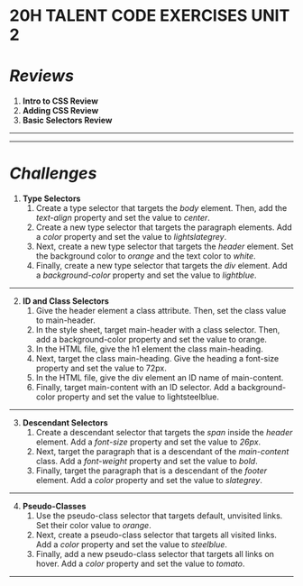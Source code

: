 # 20H TALENT CODE EXERCISES UNIT 2 #

# *Reviews* #
1. **Intro to CSS Review**
2. **Adding CSS Review**
3. **Basic Selectors Review**

---
---
# *Challenges* #
1. **Type Selectors**
    1. Create a type selector that targets the *body* element. Then, add the *text-align* property and set the value to *center*.
    2. Create a new type selector that targets the paragraph elements. Add a *color* property and set the value to *lightslategrey*.
    3. Next, create a new type selector that targets the *header* element. Set the background color to *orange* and the text color to *white*.
    4. Finally, create a new type selector that targets the *div* element. Add a *background-color* property and set the value to *lightblue*.
---
2. **ID and Class Selectors**
    1. Give the header element a class attribute. Then, set the class value to main-header.
    2. In the style sheet, target main-header with a class selector. Then, add a background-color property and set the value to orange.
    3. In the HTML file, give the h1 element the class main-heading.
    4. Next, target the class main-heading. Give the heading a font-size property and set the value to 72px.
    5. In the HTML file, give the div element an ID name of main-content.
    6. Finally, target main-content with an ID selector. Add a background-color property and set the value to lightsteelblue.
---
3. **Descendant Selectors**
    1. Create a descendant selector that targets the *span* inside the *header* element. Add a *font-size* property and set the value to *26px*.
    2. Next, target the paragraph that is a descendant of the *main-content* class. Add a *font-weight* property and set the value to *bold*.
    3. Finally, target the paragraph that is a descendant of the *footer* element. Add a *color* property and set the value to *slategrey*.
---
4. **Pseudo-Classes**
    1. Use the pseudo-class selector that targets default, unvisited links. Set their color value to *orange*.
    2. Next, create a pseudo-class selector that targets all visited links. Add a *color* property and set the value to *steelblue*.
    3. Finally, add a new pseudo-class selector that targets all links on hover. Add a *color* property and set the value to *tomato*.
---




